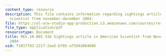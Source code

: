 ```yaml
---
content_type: resource
description: This file contains information regarding sightings article in american
  scientist from november-december 2004.
file: https://ol-ocw-studio-app-production.s3.amazonaws.com/courses/res-10-001-making-science-and-engineering-pictures-a-practical-guide-to-presenting-your-work-spring-2016/f101ff83221f2aa5b765a75562064688_MITRES_10_001S16_NovDec04.pdf
file_type: application/pdf
resourcetype: Document
title: RES.10-001 S16 Sightings article in American Scientist from November-December
  2004
uid: f101ff83-221f-2aa5-b765-a75562064688
---
```

